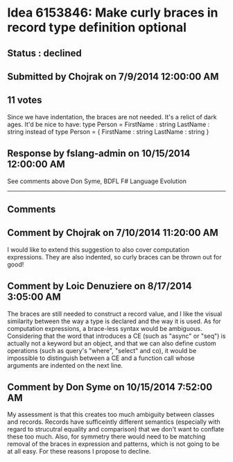 # Idea 6153846: Make curly braces in record type definition optional #

## Status : declined

## Submitted by Chojrak on 7/9/2014 12:00:00 AM

## 11 votes

Since we have indentation, the braces are not needed. It's a relict of dark ages. It'd be nice to have:
type Person =
FirstName : string
LastName : string
instead of
type Person = {
FirstName : string
LastName : string }



## Response by fslang-admin on 10/15/2014 12:00:00 AM

See comments above
Don Syme, BDFL F# Language Evolution

------------------------
## Comments


## Comment by Chojrak on 7/10/2014 11:20:00 AM
I would like to extend this suggestion to also cover computation expressions. They are also indented, so curly braces can be thrown out for good!


## Comment by Loic Denuziere on 8/17/2014 3:05:00 AM
The braces are still needed to construct a record value, and I like the visual similarity between the way a type is declared and the way it is used.
As for computation expressions, a brace-less syntax would be ambiguous. Considering that the word that introduces a CE (such as "async" or "seq") is actually not a keyword but an object, and that we can also define custom operations (such as query's "where", "select" and co), it would be impossible to distinguish between a CE and a function call whose arguments are indented on the next line.


## Comment by Don Syme on 10/15/2014 7:52:00 AM
My assessment is that this creates too much ambiguity between classes and records. Records have sufficeintly different semantics (especially with regard to strucutral equality and comparison) that we don't want to conflate these too much.
Also, for symmetry there would need to be matching removal of the braces in expression and patterns, which is not going to be at all easy.
For these reasons I propose to decline.

